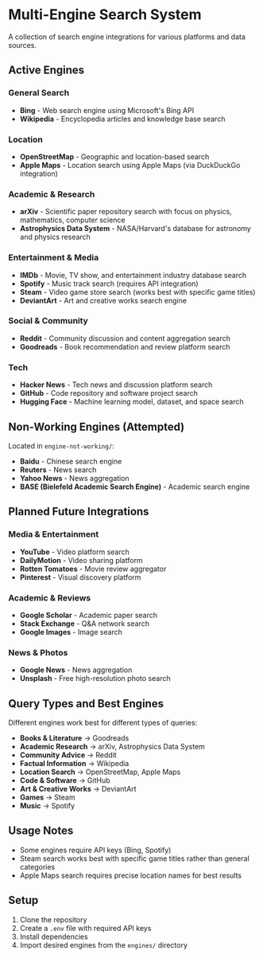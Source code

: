 # Multi-Engine Search System

A collection of search engine integrations for various platforms and data sources.

## Active Engines

### General Search

- **Bing** - Web search engine using Microsoft's Bing API
- **Wikipedia** - Encyclopedia articles and knowledge base search

### Location

- **OpenStreetMap** - Geographic and location-based search
- **Apple Maps** - Location search using Apple Maps (via DuckDuckGo integration)

### Academic & Research

- **arXiv** - Scientific paper repository search with focus on physics, mathematics, computer science
- **Astrophysics Data System** - NASA/Harvard's database for astronomy and physics research

### Entertainment & Media

- **IMDb** - Movie, TV show, and entertainment industry database search
- **Spotify** - Music track search (requires API integration)
- **Steam** - Video game store search (works best with specific game titles)
- **DeviantArt** - Art and creative works search engine

### Social & Community

- **Reddit** - Community discussion and content aggregation search
- **Goodreads** - Book recommendation and review platform search

### Tech

- **Hacker News** - Tech news and discussion platform search
- **GitHub** - Code repository and software project search
- **Hugging Face** - Machine learning model, dataset, and space search

## Non-Working Engines (Attempted)

Located in `engine-not-working/`:

- **Baidu** - Chinese search engine
- **Reuters** - News search
- **Yahoo News** - News aggregation
- **BASE (Bielefeld Academic Search Engine)** - Academic search engine

## Planned Future Integrations

### Media & Entertainment

- **YouTube** - Video platform search
- **DailyMotion** - Video sharing platform
- **Rotten Tomatoes** - Movie review aggregator
- **Pinterest** - Visual discovery platform

### Academic & Reviews

- **Google Scholar** - Academic paper search
- **Stack Exchange** - Q&A network search
- **Google Images** - Image search

### News & Photos

- **Google News** - News aggregation
- **Unsplash** - Free high-resolution photo search

## Query Types and Best Engines

Different engines work best for different types of queries:

- **Books & Literature** → Goodreads
- **Academic Research** → arXiv, Astrophysics Data System
- **Community Advice** → Reddit
- **Factual Information** → Wikipedia
- **Location Search** → OpenStreetMap, Apple Maps
- **Code & Software** → GitHub
- **Art & Creative Works** → DeviantArt
- **Games** → Steam
- **Music** → Spotify

## Usage Notes

- Some engines require API keys (Bing, Spotify)
- Steam search works best with specific game titles rather than general categories
- Apple Maps search requires precise location names for best results

## Setup

1. Clone the repository
2. Create a `.env` file with required API keys
3. Install dependencies
4. Import desired engines from the `engines/` directory
